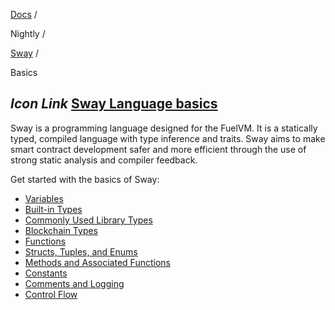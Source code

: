 [Docs](https://docs.fuel.network/) /

Nightly  /

[Sway](https://docs.fuel.network/docs/nightly/sway/) /

Basics

## _Icon Link_ [Sway Language basics](https://docs.fuel.network/docs/nightly/sway/basics/\#sway-language-basics)

Sway is a programming language designed for the FuelVM. It is a statically typed, compiled language with type inference and traits. Sway aims to make smart contract development safer and more efficient through the use of strong static analysis and compiler feedback.

Get started with the basics of Sway:

- [Variables](https://docs.fuel.network/docs/nightly/sway/basics/variables/)
- [Built-in Types](https://docs.fuel.network/docs/nightly/sway/basics/built_in_types/)
- [Commonly Used Library Types](https://docs.fuel.network/docs/nightly/sway/basics/commonly_used_library_types/)
- [Blockchain Types](https://docs.fuel.network/docs/nightly/sway/basics/blockchain_types/)
- [Functions](https://docs.fuel.network/docs/nightly/sway/basics/functions/)
- [Structs, Tuples, and Enums](https://docs.fuel.network/docs/nightly/sway/basics/structs_tuples_and_enums/)
- [Methods and Associated Functions](https://docs.fuel.network/docs/nightly/sway/basics/methods_and_associated_functions/)
- [Constants](https://docs.fuel.network/docs/nightly/sway/basics/constants/)
- [Comments and Logging](https://docs.fuel.network/docs/nightly/sway/basics/comments_and_logging/)
- [Control Flow](https://docs.fuel.network/docs/nightly/sway/basics/control_flow/)